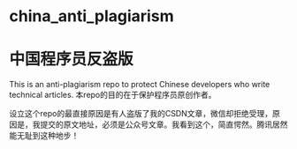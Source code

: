 # china_anti_plagiarism
# 中国程序员反盗版
This is an anti-plagiarism repo to protect Chinese developers who write technical articles. 本repo的目的在于保护程序员原创作者。

设立这个repo的最直接原因是有人盗版了我的CSDN文章，微信却拒绝受理，原因是，我提交的原文地址，必须是公众号文章。我看到这个，简直愕然。腾讯居然能无耻到这种地步！




